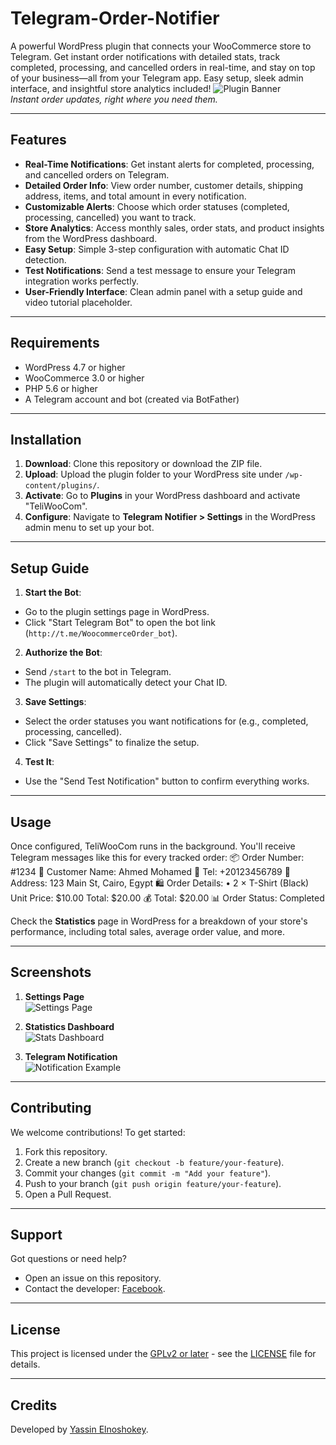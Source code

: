 # Telegram-Order-Notifier
A powerful WordPress plugin that connects your WooCommerce store to Telegram. Get instant order notifications with detailed stats, track completed, processing, and cancelled orders in real-time, and stay on top of your business—all from your Telegram app. Easy setup, sleek admin interface, and insightful store analytics included!
![Plugin Banner](https://www2.0zz0.com/2025/03/28/16/918821947.png)  
*Instant order updates, right where you need them.*

---

## Features

- **Real-Time Notifications**: Get instant alerts for completed, processing, and cancelled orders on Telegram.
- **Detailed Order Info**: View order number, customer details, shipping address, items, and total amount in every notification.
- **Customizable Alerts**: Choose which order statuses (completed, processing, cancelled) you want to track.
- **Store Analytics**: Access monthly sales, order stats, and product insights from the WordPress dashboard.
- **Easy Setup**: Simple 3-step configuration with automatic Chat ID detection.
- **Test Notifications**: Send a test message to ensure your Telegram integration works perfectly.
- **User-Friendly Interface**: Clean admin panel with a setup guide and video tutorial placeholder.

---

## Requirements

- WordPress 4.7 or higher
- WooCommerce 3.0 or higher
- PHP 5.6 or higher
- A Telegram account and bot (created via BotFather)

---

## Installation

1. **Download**: Clone this repository or download the ZIP file.
2. **Upload**: Upload the plugin folder to your WordPress site under `/wp-content/plugins/`.
3. **Activate**: Go to **Plugins** in your WordPress dashboard and activate "TeliWooCom".
4. **Configure**: Navigate to **Telegram Notifier > Settings** in the WordPress admin menu to set up your bot.

---

## Setup Guide

1. **Start the Bot**:
- Go to the plugin settings page in WordPress.
- Click "Start Telegram Bot" to open the bot link (`http://t.me/WoocommerceOrder_bot`).
2. **Authorize the Bot**:
- Send `/start` to the bot in Telegram.
- The plugin will automatically detect your Chat ID.
3. **Save Settings**:
- Select the order statuses you want notifications for (e.g., completed, processing, cancelled).
- Click "Save Settings" to finalize the setup.
4. **Test It**:
- Use the "Send Test Notification" button to confirm everything works.

---

## Usage

Once configured, TeliWooCom runs in the background. You'll receive Telegram messages like this for every tracked order:
📦 Order Number: #1234
👤 Customer Name: Ahmed Mohamed
📱 Tel: +20123456789
📍 Address:
123 Main St, Cairo, Egypt
🛍️ Order Details:
• 2 × T-Shirt (Black)
Unit Price: $10.00
Total: $20.00
💰 Total: $20.00
📊 Order Status: Completed

Check the **Statistics** page in WordPress for a breakdown of your store's performance, including total sales, average order value, and more.

---

## Screenshots

1. **Settings Page**  
   ![Settings Page](https://www2.0zz0.com/2025/03/28/19/268405528.png)

2. **Statistics Dashboard**  
   ![Stats Dashboard](https://www2.0zz0.com/2025/03/28/19/975066020.png)

3. **Telegram Notification**  
   ![Notification Example](https://www2.0zz0.com/2025/03/28/19/725982046.png)

---

## Contributing

We welcome contributions! To get started:
1. Fork this repository.
2. Create a new branch (`git checkout -b feature/your-feature`).
3. Commit your changes (`git commit -m "Add your feature"`).
4. Push to your branch (`git push origin feature/your-feature`).
5. Open a Pull Request.

---

## Support

Got questions or need help?  
- Open an issue on this repository.  
- Contact the developer: [Facebook](https://fb.com/yassinelnoshokey).

---

## License

This project is licensed under the [GPLv2 or later](https://www.gnu.org/licenses/gpl-2.0.html) - see the [LICENSE](LICENSE) file for details.

---

## Credits

Developed by [Yassin Elnoshokey](https://fb.com/yassinelnoshokey).
